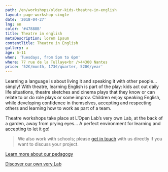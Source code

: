 ```yaml
---
path: /en/workshops/older-kids-theatre-in-english
layout: page-workshop-single
date: '2018-04-27'
lng: en
color: '#47888B'
title: Theatre in english
metaDescription: lorem ipsum
contentTitle: Theatre in English
gallery: a
age: 6-11
when: 'Tuesdays, from 5pm to 6pm'
where: 77 rue de la Tullaye<br />44300 Nantes
price: '52€/month, 173€/quarter, 520€/year'
---
```

Learning a language is about living it and speaking it with other people… simply! With theatre, learning English is part of the play: kids act out daily life situations, theatre sketches and cinema plays that they know or can relate to or do role plays or some improv. Children enjoy speaking English, while developing confidence in themselves, accepting and respecting others and learning how to work as part of a team. 

Theatre workshops take place at L’Open Lab’s very own Lab, at the back of a garden, away from prying eyes… A perfect environment for learning and accepting to let it go!





> We also work with schools; please [get in touch](/en/contact-us) with us directly if you want to discuss your project.



[Learn more about our pedagogy](/en/pedagogy)

[Discover our own very Lab](https://llfk.netlify.com/en/workshops)
